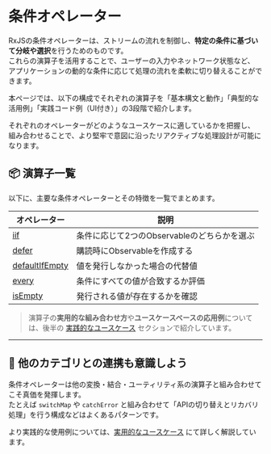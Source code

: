 # 条件オペレーター

RxJSの条件オペレーターは、ストリームの流れを制御し、**特定の条件に基づいて分岐や選択**を行うためのものです。  
これらの演算子を活用することで、ユーザーの入力やネットワーク状態など、  
アプリケーションの動的な条件に応じて処理の流れを柔軟に切り替えることができます。

本ページでは、以下の構成でそれぞれの演算子を「基本構文と動作」「典型的な活用例」「実践コード例（UI付き）」の3段階で紹介します。

それぞれのオペレーターがどのようなユースケースに適しているかを把握し、  
組み合わせることで、より堅牢で意図に沿ったリアクティブな処理設計が可能になります。

## 📦 演算子一覧

以下に、主要な条件オペレーターとその特徴を一覧でまとめます。

| オペレーター | 説明 |
|--------------|------|
| [iif](./iif.md) | 条件に応じて2つのObservableのどちらかを選ぶ |
| [defer](./defer.md) | 購読時にObservableを作成する |
| [defaultIfEmpty](./defaultIfEmpty.md) | 値を発行しなかった場合の代替値 |
| [every](./every.md) | 条件にすべての値が合致するか評価 |
| [isEmpty](./isEmpty.md) | 発行される値が存在するかを確認 |

> 演算子の**実用的な組み合わせ方**や**ユースケースベースの応用例**については、後半の [実践的なユースケース](./practical-use-cases.md) セクションで紹介しています。

---

## 🔄 他のカテゴリとの連携も意識しよう

条件オペレーターは他の変換・結合・ユーティリティ系の演算子と組み合わせてこそ真価を発揮します。  
たとえば `switchMap` や `catchError` と組み合わせて「APIの切り替えとリカバリ処理」を行う構成などはよくあるパターンです。

より実践的な使用例については、[実用的なユースケース](./practical-use-cases.md) にて詳しく解説しています。
